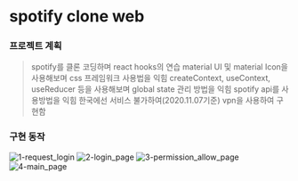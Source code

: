 # spotify clone web

### 프로젝트 계획

> spotify를 클론 코딩하며 react hooks의 연습
> material UI 및 material Icon을 사용해보며 css 프레임워크 사용법을 익힘
> createContext, useContext, useReducer 등을 사용해보며 global state 관리 방법을 익힘
> spotify api를 사용방법을 익힘
> 한국에선 서비스 불가하여(2020.11.07기준) vpn을 사용하여 구현함

### 구현 동작

![1-request_login](./README_IMAGE/1-request_login.png)
![2-login_page](./README_IMAGE/2-login_page.png)
![3-permission_allow_page](./README_IMAGE/3-permission_allow_page.png)
![4-main_page](./README_IMAGE/4-main_page.png)
